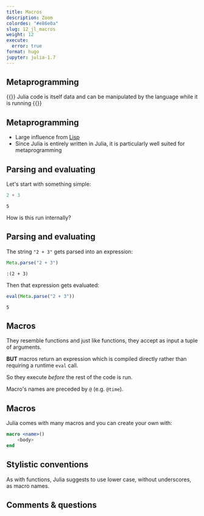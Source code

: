 ```yaml
---
title: Macros
description: Zoom
colordes: "#e86e0a"
slug: 12_jl_macros
weight: 12
execute:
  error: true
format: hugo
jupyter: julia-1.7
---
```




## Metaprogramming

{{<emphasis>}}
Julia code is itself data and can be manipulated by the language while it is running
{{</emphasis>}}

## Metaprogramming

-   Large influence from [Lisp](https://en.wikipedia.org/wiki/Lisp_(programming_language))
-   Since Julia is entirely written in Julia, it is particularly well suited for metaprogramming

## Parsing and evaluating

Let's start with something simple:

``` julia
2 + 3
```

    5

How is this run internally?

## Parsing and evaluating

The string `"2 + 3"` gets parsed into an expression:

``` julia
Meta.parse("2 + 3")
```

    :(2 + 3)

Then that expression gets evaluated:

``` julia
eval(Meta.parse("2 + 3"))
```

    5

## Macros

They resemble functions and just like functions, they accept as input a tuple of arguments.

**BUT** macros return an expression which is compiled directly rather than requiring a runtime `eval` call.

So they execute *before* the rest of the code is run.

Macro's names are preceded by `@` (e.g. `@time`).

## Macros

Julia comes with many macros and you can create your own with:

``` julia
macro <name>()
    <body>
end
```

## Stylistic conventions

As with functions, Julia suggests to use lower case, without underscores, as macro names.

## Comments & questions
